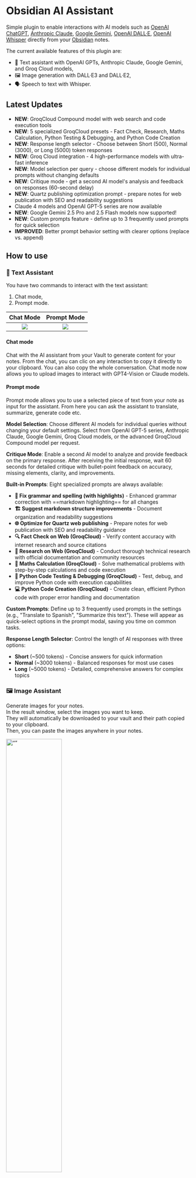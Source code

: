# Obsidian AI Assistant

Simple plugin to enable interactions with AI models such as [OpenAI ChatGPT](https://openai.com/blog/chatgpt), [Anthropic Claude](https://docs.anthropic.com/en/docs/models-overview), [Google Gemini](https://ai.google.dev/gemini-api), [OpenAI DALL·E](https://openai.com/product/dall-e-3), [OpenAI Whisper](https://openai.com/research/whisper) directly from your [Obsidian](https://obsidian.md/) notes.

The current available features of this plugin are:

-   🤖 Text assistant with OpenAI GPTs, Anthropic Claude, Google Gemini, and Groq Cloud models,
-   🖼 Image generation with DALL·E3 and DALL·E2,
-   🗣 Speech to text with Whisper.

## Latest Updates

- **NEW**: GroqCloud Compound model with web search and code execution tools
- **NEW**: 5 specialized GroqCloud presets - Fact Check, Research, Maths Calculation, Python Testing & Debugging, and Python Code Creation
- **NEW**: Response length selector - Choose between Short (500), Normal (3000), or Long (5000) token responses
- **NEW**: Groq Cloud integration - 4 high-performance models with ultra-fast inference
- **NEW**: Model selection per query - choose different models for individual prompts without changing defaults
- **NEW**: Critique mode - get a second AI model's analysis and feedback on responses (60-second delay)
- **NEW**: Quartz publishing optimization prompt - prepare notes for web publication with SEO and readability suggestions
- Claude 4 models and OpenAI GPT-5 series are now available
- **NEW**: Google Gemini 2.5 Pro and 2.5 Flash models now supported!
- **NEW**: Custom prompts feature - define up to 3 frequently used prompts for quick selection
- **IMPROVED**: Better prompt behavior setting with clearer options (replace vs. append)

## How to use

### 🤖 Text Assistant

You have two commands to interact with the text assistant:

1. Chat mode,
2. Prompt mode.

|        Chat Mode        |        Prompt Mode        |
| :---------------------: | :-----------------------: |
| ![](gifs/chat_mode.gif) | ![](gifs/prompt_mode.gif) |

#### Chat mode

Chat with the AI assistant from your Vault to generate content for your notes.
From the chat, you can clic on any interaction to copy it directly to your clipboard.
You can also copy the whole conversation.
Chat mode now allows you to upload images to interact with GPT4-Vision or Claude models.

#### Prompt mode

Prompt mode allows you to use a selected piece of text from your note as input for the assistant.
From here you can ask the assistant to translate, summarize, generate code etc.

**Model Selection**: Choose different AI models for individual queries without changing your default settings. Select from OpenAI GPT-5 series, Anthropic Claude, Google Gemini, Groq Cloud models, or the advanced GroqCloud Compound model per request.

**Critique Mode**: Enable a second AI model to analyze and provide feedback on the primary response. After receiving the initial response, wait 60 seconds for detailed critique with bullet-point feedback on accuracy, missing elements, clarity, and improvements.

**Built-in Prompts**: Eight specialized prompts are always available:
- **📝 Fix grammar and spelling (with highlights)** - Enhanced grammar correction with ==markdown highlighting== for all changes
- **🏗️ Suggest markdown structure improvements** - Document organization and readability suggestions
- **🌐 Optimize for Quartz web publishing** - Prepare notes for web publication with SEO and readability guidance
- **🔍 Fact Check on Web (GroqCloud)** - Verify content accuracy with internet research and source citations
- **🔬 Research on Web (GroqCloud)** - Conduct thorough technical research with official documentation and community resources
- **🧮 Maths Calculation (GroqCloud)** - Solve mathematical problems with step-by-step calculations and code execution
- **🐍 Python Code Testing & Debugging (GroqCloud)** - Test, debug, and improve Python code with execution capabilities
- **💻 Python Code Creation (GroqCloud)** - Create clean, efficient Python code with proper error handling and documentation

**Custom Prompts**: Define up to 3 frequently used prompts in the settings (e.g., "Translate to Spanish", "Summarize this text"). These will appear as quick-select options in the prompt modal, saving you time on common tasks.

**Response Length Selector**: Control the length of AI responses with three options:
- **Short** (~500 tokens) - Concise answers for quick information
- **Normal** (~3000 tokens) - Balanced responses for most use cases
- **Long** (~5000 tokens) - Detailed, comprehensive answers for complex topics

### 🖼 Image Assistant

Generate images for your notes.\
In the result window, select the images you want to keep.\
They will automatically be downloaded to your vault and their path copied to your clipboard.\
Then, you can paste the images anywhere in your notes.

<img src="gifs/image_generator.gif" alt= “” width="55%">

### 🗣 Speech to Text

Launch the Speech to Text command and start dictating your notes.\
The transcript will be immediately added to your note at your cursor location.

## Settings

### Text Assistant

-   **Model choice**: choice of the default text model. Latest models available:
    - **OpenAI**: GPT-5, GPT-5 Mini, GPT-5 Nano, GPT-4o, GPT-4.1
    - **Anthropic**: Claude Opus 4.1, Claude Sonnet 4
    - **Google**: Gemini 2.5 Pro, Gemini 2.5 Flash
    - **Groq Cloud**: Llama 3.3 70B Versatile, Qwen 3 32B, GPT-OSS 120B, DeepSeek R1 Distill Llama 70B, GroqCloud Compound (with web search and code execution tools)
-   **Critique Model**: choose the default model for critique mode (should be stronger than your primary model for best analysis)
-   **Maximum number of tokens** in the generated answer
-   **Prompt behavior**: When ON - replaces selected text with AI response. When OFF - keeps selected text and adds AI response below it.
-   **Custom Prompts**: Define up to 3 frequently used prompts that will appear as quick-select options in prompt mode.

### Image Assistant

-   You can switch between **DALL·E3** and **DALL·E2**,
-   Change the default folder of generated images.

### Speech to Text

-   The model used is **Whisper**,
-   You can change the default **language** to improve the accuracy and latency of the model. If you leave it empty, the model will automatically detect it.

### Custom Prompts

-   **Custom Prompt 1-3**: Define your most frequently used prompts (e.g., "Translate to Spanish", "Summarize this text", "Fix grammar and spelling")
-   These prompts will appear as dropdown options in prompt mode for quick selection
-   You can still type custom prompts directly if needed

## How to install

#### From the community plugins

<!-- Community plugin submission coming soon - install from GitHub for now -->

#### Get latest version from git

1. `cd path/to/vault/.obsidian/plugins`
2. `git clone https://github.com/Lalit1112/obsidian-ai-assistant.git && cd obsidian-ai-assistant`
3. `npm install && npm run build`
4. Open **Obsidian Preferences** -> **Community plugins**
5. Refresh Installed plugins and activate AI Assistant.

## Requirements

-   To use this plugin with **OpenAI models**, you need an official API key from [here](https://platform.openai.com/account/api-keys)
-   To use this plugin with **Anthropic Claude models**, you need an official API key from [here](https://console.anthropic.com/settings/keys)
-   To use this plugin with **Google Gemini models**, you need an official API key from [here](https://ai.google.dev/gemini-api/docs/api-key)
-   To use this plugin with **Groq Cloud models**, you need an official API key from [here](https://console.groq.com/keys)

